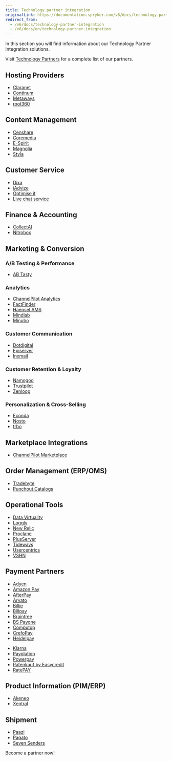 ```yaml
---
title: Technology partner integration
originalLink: https://documentation.spryker.com/v6/docs/technology-partner-integration
redirect_from:
  - /v6/docs/technology-partner-integration
  - /v6/docs/en/technology-partner-integration
---
```


In this section you will find information about our Technology Partner Integration solutions.

 Visit [Technology Partners](https://spryker.com/en/technology-partners/) for a complete list of our partners.

##  Hosting Providers

* [Claranet](https://documentation.spryker.com/docs/claranet)
* [Continum](https://documentation.spryker.com/docs/continum)
* [Metaways](https://documentation.spryker.com/docs/metaways)
* [root360](https://documentation.spryker.com/docs/root360)


## Content Management

* [Censhare](https://documentation.spryker.com/docs/censhare)
* [Coremedia](https://documentation.spryker.com/docs/coremedia)
* [E-Spirit](https://documentation.spryker.com/docs/e-spirit)
* [Magnolia](https://documentation.spryker.com/docs/magnolia-cms)
* [Styla](https://documentation.spryker.com/docs/styla)

## Customer Service

* [Dixa](https://documentation.spryker.com/docs/dixa)
* [iAdvize](https://documentation.spryker.com/docs/iadvize)
* [Optimise it](https://documentation.spryker.com/docs/optimise-it)
* [Live chat service](https://documentation.spryker.com/docs/live-chat-service)

## Finance & Accounting

* [CollectAI](https://documentation.spryker.com/docs/collect-ai)
* [Nitrobox](https://documentation.spryker.com/docs/nitrobox)

## Marketing & Conversion
### A/B Testing & Performance

* [AB Tasty](https://documentation.spryker.com/docs/ab-tasty)
<!--* [Baqend](https://documentation.spryker.com/docs/baqend)-->

### Analytics

* [ChannelPilot Analytics](https://documentation.spryker.com/docs/channelpilot-analytics)
* [FactFinder](https://documentation.spryker.com/docs/factfinder)
* [Haensel AMS](https://documentation.spryker.com/docs/haensel-ams)
* [Mindlab](https://documentation.spryker.com/docs/mindlab)
* [Minubo](https://documentation.spryker.com/docs/minubo)

### Customer Communication

* [Dotdigital](https://documentation.spryker.com/docs/dotdigital)
* [Episerver](https://documentation.spryker.com/docs/episerver)
* [Inxmail](https://documentation.spryker.com/docs/inxmail)

### Customer Retention & Loyalty

* [Namogoo](https://documentation.spryker.com/docs/namogoo ) 
* [Trustpilot](https://documentation.spryker.com/docs/trustpilot)
* [Zenloop](https://documentation.spryker.com/docs/zenloop)

### Personalization & Cross-Selling

<!--* [8Select](https://documentation.spryker.com/docs/8select)-->
<!--* [Contentserv](https://documentation.spryker.com/docs/)-->
* [Econda](https://documentation.spryker.com/docs/econda)
* [Nosto](https://documentation.spryker.com/docs/nosto)
* [trbo](https://documentation.spryker.com/docs/trbo)

## Marketplace Integrations

* [ChannelPilot Marketplace](https://documentation.spryker.com/docs/channelpilot)

## Order Management (ERP/OMS)

* [Tradebyte](https://documentation.spryker.com/docs/tradebyte)
* [Punchout Catalogs](https://documentation.spryker.com/docs/punchout-catalogs)

## Operational Tools

<!--* [Common Solutions](https://documentation.spryker.com/docs/common-solutions)-->
* [Data Virtuality](https://documentation.spryker.com/docs/datavirtuality)
* [Loggly](https://documentation.spryker.com/docs/loggly-queue)
* [New Relic](https://documentation.spryker.com/docs/new-relic)
* [Proclane](https://documentation.spryker.com/docs/proclane)
* [PlusServer](https://documentation.spryker.com/docs/plusserver)
* [Tideways](https://documentation.spryker.com/docs/tideways)
* [Usercentrics](https://documentation.spryker.com/docs/usercentrics)
* [VSHN](https://documentation.spryker.com/docs/vshn)
<!--* [Mindcurv](https://documentation.spryker.com/docs/mindcurv)-->
<!--* [Shopmacher](https://documentation.spryker.com/docs/shopmacher)-->


## Payment Partners

* [Adyen](https://documentation.spryker.com/docs/adyen)
* [Amazon Pay](https://documentation.spryker.com/docs/amazon-pay)
* [AfterPay](https://documentation.spryker.com/docs/afterpay)
* [Arvato](https://documentation.spryker.com/docs/arvato)
* [Billie](https://documentation.spryker.com/docs/billie)
* [Billpay](https://documentation.spryker.com/docs/billpay) 
* [Braintree](https://documentation.spryker.com/docs/braintree)
* [BS Payone](https://documentation.spryker.com/docs/payone-v1-1)
* [Computop](https://documentation.spryker.com/docs/computop)
* [CrefoPay](https://documentation.spryker.com/docs/crefopay-configuration)
* [Heidelpay](https://documentation.spryker.com/docs/heidelpay)
<!--* [Informa Solutions](https://documentation.spryker.com/docs/informa-solutions)-->
* [Klarna](https://documentation.spryker.com/docs/klarna)
* [Payolution](https://documentation.spryker.com/docs/payolution)
* [Powerpay](https://documentation.spryker.com/docs/powerpay)
* [Ratenkauf by Easycredit](https://documentation.spryker.com/docs/ratenkauf-by-easycredit)
* [RatePAY](https://documentation.spryker.com/docs/ratepay)

 ## Product Information (PIM/ERP)

* [Akeneo](https://documentation.spryker.com/docs/akeneo)
* [Xentral](https://documentation.spryker.com/docs/xentral)
<!--* [Censhare](https://documentation.spryker.com/docs/)-->
<!--* [Contentserv](https://documentation.spryker.com/docs/contentserv)-->
<!--* [Tradebyte](https://documentation.spryker.com/docs/tradebyte)-->

 ## Shipment

* [Paazl](https://documentation.spryker.com/docs/paazl) 
* [Paqato](https://documentation.spryker.com/docs/paqato)
* [Seven Senders](https://documentation.spryker.com/docs/sevensenders)

Become a partner now!
